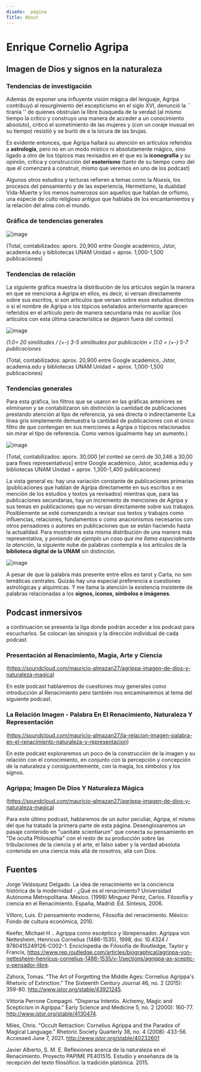 ```yaml
---
diseño:  página
Title: About
---
```



# Enrique Cornelio Agripa 

## Imagen de Dios y signos en la naturaleza

### Tendencias de investigación

Además de exponer una influyente visión mágica del lenguaje, Agripa contribuyó al resurgimiento del escepticismo en el siglo XVI, denunció 
la `` tiranía '' de quienes obstruían la libre búsqueda de la verdad (al mismo tiempo la crítico y construyo una manera de acceder a un conocimiento absoluto),
criticó el sometimiento de las mujeres y (con un coraje inusual en su tiempo)
resistió y se burló de e la locura de las brujas. 

Es evidente entonces, que Agripa hallará su atención en artículos referidos a **astrología**, pero no en un modo místico ni absolutamente mágico,
sino ligado a otro de los tópicos mas revisados en él que es la **iconografía** y su opinión, crítica y construcción del **esoterismo** (tanto de su tiempo 
como del que él comenzará a construir, mismo que veremos en uno de los podcast) 

Algunos otros estudios y lecturas refieren a temas como la *Noesis*, los procesos del pensamiento y de las experiencia, Hermetismo, 
la dualidad Vida-Muerte y los menos numerosos son aquellos que hablan de orfismo, una especie de culto religioso antiguo que
hablaba de los encantamientos y la relación del alma con el mundo. 

### Gráfica de tendencias generales

![image](https://user-images.githubusercontent.com/83611195/121085107-13c3d880-c7a7-11eb-88a4-0a88936aefb9.png)

(Total, contabilizados: aporx. 20,900 entre Google académico, Jstor, academia.edu y bibliotecas 
UNAM
Unidad = aprox. 1,000-1,500 publicaciones)

### Tendencias de relación

La siguiente gráfica muestra la distribución de los artículos según la manera en que se menciona a Agripa en ellos, 
es decir, si versan directamente sobre sus escritos, si son artículos que versan sobre esos estudios directos 
o si el nombre de Agripa o los tópicos señalados anteriormente aparecen referidos en el artículo pero de manera secundaria más no auxiliar 
(los artículos con esta última característica se dejaron fuera del conteo)

![image](https://user-images.githubusercontent.com/83611195/121085059-0575bc80-c7a7-11eb-94c0-ba59244d37ed.png)

*(1.0= 20 similitudes / (+-) 3-5 similitudes por 
publicación = (1.0 = (+-) 5-7 publicaciones*

(Total, contabilizados: aprox. 20,900 entre Google académico, Jstor, academia.edu y bibliotecas 
UNAM
Unidad = aprox. 1,000-1,500 publicaciones)

### Tendencias generales 

Para esta gráfica, los filtros que se usaron en las gráficas anteriores se eliminaron y se contabilizaron 
sin distinción la cantidad de publicaciones prestando atención al tipo de referencia, ya sea directa o indirectamente (La línea gris 
simplemente demuestra la cantidad de publicaciones con el único filtro de que 
contengan en sus menciones a Agripa o tópicos relacionados sin mirar el tipo de referencia. Como vemos igualmente hay un 
aumento.)

![image](https://user-images.githubusercontent.com/83611195/121085945-2854a080-c7a8-11eb-9049-fd7b5e0cc105.png)

(Total, contabilizados: aporx. 30,000 [el conteó se cerró de 30,246 a 30,00 para fines representativos] entre Google académico, Jstor, academia.edu y bibliotecas 
UNAM
Unidad = aprox. 1,300-1,400 publicaciones)

La vista general es: hay una variación constante de publicaciones primarias (publicaciones que 
hablan de Agripa directamente en sus escritos o en mención de los estudios y textos ya 
revisados) mientras que, para las publicaciones secundarias, hay un incremento de menciones de
Agripa y sus temas en publicaciones que no versan directamente sobre sus trabajos. 
Posiblemente se esté comenzando a revisar sus textos y trabajos como influencias, relaciones,
fundamentos o como anacronismos necesarios con otros pensadores o autores en publicaciones 
que se están haciendo hasta la actualidad. Para mostrarnos esta misma distribución  de una manera más representativa, 
y *poniendo de ejemplo un caso que me llama especialmente la atención*,
la siguiente nube de palabras contempla a los artículos de la **biblioteca digital de la UNAM** sin distinción.

![image](https://user-images.githubusercontent.com/83611195/121087014-82099a80-c7a9-11eb-8f08-8c81e20d21e6.png)

A pesar de que la palabra más presente entre ellos es tarot y Carta, no son temáticas centrales.
Quizás hay una especial preferencia a cuestiones astrológicas y alquímicas. Y me llama la atención
la existencia insistente de palabras relacionadas a los **signos, iconos, símbolos e imágenes**.

## Podcast inmersivos 

a continuación se presenta la liga donde podrán acceder a los podcast para escucharlos. 
Se colocan las sinopsis y la dirección individual de cada podcast.

### Presentación al Renacimiento, Magia, Arte y Ciencia

(https://soundcloud.com/mauricio-almazan27/agrippa-imagen-de-dios-y-naturaleza-magica)

En este podcast hablaremos de cuestiones muy generales como introducción al Renacimiento pero también nos encaminaremos al tema del siguiente podcast. 

### La Relación Imagen - Palabra En El Renacimiento, Naturaleza Y Representación

(https://soundcloud.com/mauricio-almazan27/la-relacion-imagen-palabra-en-el-renacimiento-naturaleza-y-representacion)

En este podcast exploraremos un poco de la construcción de la imagen y su relación con el conocimiento, en conjunto con la percepción y concepción de la naturaleza 
y consiguientemente, con la magia, los símbolos y los signos. 

### Agrippa; Imagen De Dios Y Naturaleza Mágica

(https://soundcloud.com/mauricio-almazan27/agrippa-imagen-de-dios-y-naturaleza-magica)

Para este último podcast, hablaremos de un autor peculiar, Agripa, el mismo del que ha tratado la primera parte de esta página.
Desenglosaremos un pasaje contenido en "uanitate scientiarum" que conecta su pensamiento en "De oculta Philosophia" con el resto 
de su producción sobre las tribulaciones de la ciencia y el arte, el falso saber y la verdad absoluta contenida en una ciencia más allá de nosotros, allá con Dios. 


## Fuentes

Jorge Velásquez Delgado. La idea de renacimiento en la conciencia histórica de la modernidad - ¿Qué es el renacimiento?  Universidad Autónoma Metropolitana. México. (1998) 
Mínguez Pérez, Carlos. Filosofía y ciencia en el Renacimiento. España, Madrid: Ed. Síntesis, 2006. 

Villoro, Luis. El pensamiento moderno, Filosofía del renacimiento. México: Fondo de cultura económica, 2010. 

Keefer, Michael H .. Agrippa como escéptico y librepensador. Agrippa von Nettesheim, Henricus Cornelius (1486-1535), 1998, doi: 10.4324 / 9780415249126-C002-1. Enciclopedia 
de Filosofía de Routledge, Taylor y Francis,
https://www.rep.routledge.com/articles/biographical/agrippa-von-nettesheim-henricus-cornelius-1486-1535/v-1/sections/agrippa-as-sceptic-y-pensador-libre.

Zahora, Tomas. "The Art of Forgetting the Middle Ages: Cornelius Agrippa's Rhetoric of Extinction." The Sixteenth Century Journal 46, no. 2 (2015): 359-80.
http://www.jstor.org/stable/43921245.

Vittoria Perrone Compagni. 
"Dispersa Intentio. Alchemy, Magic and Scepticism in Agrippa." Early Science and Medicine 5, no. 2 (2000): 160-77.
http://www.jstor.org/stable/4130474.

Miles, Chris. "Occult Retraction: Cornelius Agrippa and the Paradox of Magical Language." 
Rhetoric Society Quarterly 38, no. 4 (2008): 433-56. Accessed June 7, 2021. http://www.jstor.org/stable/40232601

Javier Alberto, S. M. E. Reflexiones acerca de la naturaleza en el Renacimiento. Proyecto PAPIME PE401515.
Estudio y enseñanza de la recepción del texto filosófico: la tradición platónica. 2015. 

